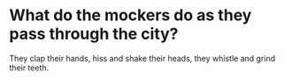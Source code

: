 # What do the mockers do as they pass through the city?

They clap their hands, hiss and shake their heads, they whistle and grind their teeth.
